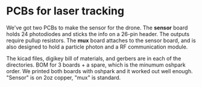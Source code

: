 # PCBs for laser tracking
We've got two PCBs to make the sensor for the drone.
The **sensor** board holds 24 photodiodes and sticks the info on a 26-pin header. The outputs require pullup resistors.
The **mux** board attaches to the sensor board, and is also designed to hold a particle photon and a RF communication module.

The kicad files, digikey bill of materials, and gerbers are in each of the directories. BOM for 3 boards + a spare, which is the minumum oshpark order.
We printed both boards with oshpark and it worked out well enough. "Sensor" is on 2oz copper, "mux" is standard.
